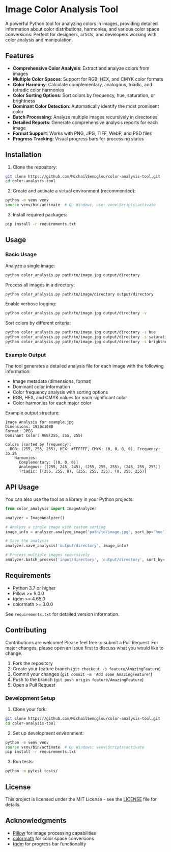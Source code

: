 # Image Color Analysis Tool
A powerful Python tool for analyzing colors in images, providing detailed information about color distributions, harmonies, and various color space conversions. Perfect for designers, artists, and developers working with color analysis and manipulation.

## Features
- **Comprehensive Color Analysis**: Extract and analyze colors from images
- **Multiple Color Spaces**: Support for RGB, HEX, and CMYK color formats
- **Color Harmony**: Calculate complementary, analogous, triadic, and tetradic color harmonies
- **Color Sorting Options**: Sort colors by frequency, hue, saturation, or brightness
- **Dominant Color Detection**: Automatically identify the most prominent color
- **Batch Processing**: Analyze multiple images recursively in directories
- **Detailed Reports**: Generate comprehensive analysis reports for each image
- **Format Support**: Works with PNG, JPG, TIFF, WebP, and PSD files
- **Progress Tracking**: Visual progress bars for processing status

## Installation
1. Clone the repository:
```bash
git clone https://github.com/MichailSemoglou/color-analysis-tool.git
cd color-analysis-tool
```

2. Create and activate a virtual environment (recommended):
```bash
python -m venv venv
source venv/bin/activate  # On Windows, use: venv\Scripts\activate
```

3. Install required packages:
```bash
pip install -r requirements.txt
```

## Usage
### Basic Usage
Analyze a single image:
```bash
python color_analysis.py path/to/image.jpg output/directory
```

Process all images in a directory:
```bash
python color_analysis.py path/to/image/directory output/directory
```

Enable verbose logging:
```bash
python color_analysis.py path/to/image.jpg output/directory -v
```

Sort colors by different criteria:
```bash
python color_analysis.py path/to/image.jpg output/directory -s hue
python color_analysis.py path/to/image.jpg output/directory -s saturation
python color_analysis.py path/to/image.jpg output/directory -s brightness
```

### Example Output
The tool generates a detailed analysis file for each image with the following information:
- Image metadata (dimensions, format)
- Dominant color information
- Color frequency analysis with sorting options
- RGB, HEX, and CMYK values for each significant color
- Color harmonies for each major color

Example output structure:
```
Image Analysis for example.jpg
Dimensions: 1920x1080
Format: JPEG
Dominant Color: RGB(255, 255, 255)

Colors (sorted by frequency):
  RGB: (255, 255, 255), HEX: #FFFFFF, CMYK: (0, 0, 0, 0), Frequency: 35.2%
    Harmonies:
      Complementary: [(0, 0, 0)]
      Analogous: [(255, 245, 245), (255, 255, 255), (245, 255, 255)]
      Triadic: [(255, 255, 0), (255, 255, 255), (0, 255, 255)]
```

## API Usage
You can also use the tool as a library in your Python projects:
```python
from color_analysis import ImageAnalyzer

analyzer = ImageAnalyzer()

# Analyze a single image with custom sorting
image_info = analyzer.analyze_image('path/to/image.jpg', sort_by='hue')

# Save the analysis
analyzer.save_analysis('output/directory', image_info)

# Process multiple images recursively
analyzer.batch_process('input/directory', 'output/directory', sort_by='frequency')
```

## Requirements
- Python 3.7 or higher
- Pillow >= 9.0.0
- tqdm >= 4.65.0
- colormath >= 3.0.0

See `requirements.txt` for detailed version information.

## Contributing
Contributions are welcome! Please feel free to submit a Pull Request. For major changes, please open an issue first to discuss what you would like to change.

1. Fork the repository
2. Create your feature branch (`git checkout -b feature/AmazingFeature`)
3. Commit your changes (`git commit -m 'Add some AmazingFeature'`)
4. Push to the branch (`git push origin feature/AmazingFeature`)
5. Open a Pull Request

### Development Setup
1. Clone your fork:
```bash
git clone https://github.com/MichailSemoglou/color-analysis-tool.git
cd color-analysis-tool
```

2. Set up development environment:
```bash
python -m venv venv
source venv/bin/activate  # On Windows: venv\Scripts\activate
pip install -r requirements.txt
```

3. Run tests:
```bash
python -m pytest tests/
```

## License
This project is licensed under the MIT License - see the [LICENSE](LICENSE) file for details.

## Acknowledgments
- [Pillow](https://python-pillow.org/) for image processing capabilities
- [colormath](https://python-colormath.readthedocs.io/) for color space conversions
- [tqdm](https://github.com/tqdm/tqdm) for progress bar functionality
